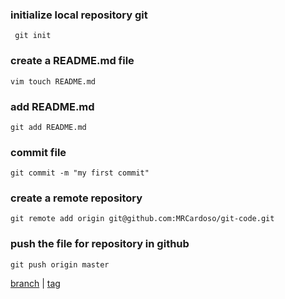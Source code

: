
### initialize local repository git
	 git init

### create a README.md file
	vim touch README.md
	
### add README.md
	git add README.md
### commit file
	git commit -m "my first commit"

### create a remote repository
	git remote add origin git@github.com:MRCardoso/git-code.git

### push the file for repository in github
	git push origin master

[branch](https://github.com/MRCardoso/git-code/blob/master/topics/branch.md) |
[tag](https://github.com/MRCardoso/git-code/blob/master/topics/tag.md) 
